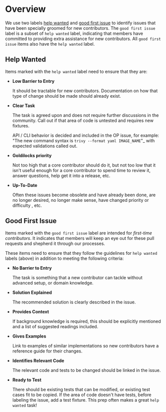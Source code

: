 # Overview

We use two labels [help wanted](#help-wanted) and [good first
issue](#good-first-issue) to identify issues that have been specially groomed
for new contributors. The `good first issue` label is a subset of `help wanted`
label, indicating that members have committed to providing extra assistance for
new contributors. All `good first issue` items also have the `help wanted`
label.

## Help Wanted

Items marked with the `help wanted` label need to ensure that they are:

- **Low Barrier to Entry**

  It should be tractable for new contributors. Documentation on how that type of
  change should be made should already exist.

- **Clear Task**

  The task is agreed upon and does not require further discussions in the
  community. Call out if that area of code is untested and requires new
  fixtures.

  API / CLI behavior is decided and included in the OP issue, for example: "The
  new command syntax is `trivy --format yaml IMAGE_NAME`"_ with
  expected validations called out.

- **Goldilocks priority**

  Not too high that a core contributor should do it, but not too low that it
  isn't useful enough for a core contributor to spend time to review it, answer
  questions, help get it into a release, etc.

- **Up-To-Date**

  Often these issues become obsolete and have already been done, are no longer
  desired, no longer make sense, have changed priority or difficulty , etc.


## Good First Issue

Items marked with the `good first issue` label are intended for _first-time
contributors_. It indicates that members will keep an eye out for these pull
requests and shepherd it through our processes.

These items need to ensure that they follow the guidelines for `help wanted`
labels (above) in addition to meeting the following criteria:

- **No Barrier to Entry**

  The task is something that a new contributor can tackle without advanced
  setup, or domain knowledge.

- **Solution Explained**

  The recommended solution is clearly described in the issue.

- **Provides Context**

  If background knowledge is required, this should be explicitly mentioned and a
  list of suggested readings included.

- **Gives Examples**

  Link to examples of similar implementations so new contributors have a
  reference guide for their changes.

- **Identifies Relevant Code**

  The relevant code and tests to be changed should be linked in the issue.

- **Ready to Test**

  There should be existing tests that can be modified, or existing test cases
  fit to be copied. If the area of code doesn't have tests, before labeling the
  issue, add a test fixture. This prep often makes a great `help wanted` task!
  
